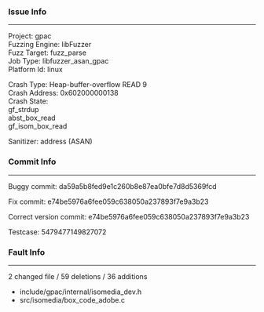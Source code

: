### Issue Info

------------

Project: gpac\
Fuzzing Engine: libFuzzer\
Fuzz Target: fuzz_parse\
Job Type: libfuzzer_asan_gpac\
Platform Id: linux

Crash Type: Heap-buffer-overflow READ 9\
Crash Address: 0x602000000138\
Crash State:\
  gf_strdup\
  abst_box_read\
  gf_isom_box_read
  
Sanitizer: address (ASAN)

### Commit Info

---------

Buggy commit: da59a5b8fed9e1c260b8e87ea0bfe7d8d5369fcd 

Fix commit: e74be5976a6fee059c638050a237893f7e9a3b23 
 
Correct version commit: e74be5976a6fee059c638050a237893f7e9a3b23

Testcase: 5479477149827072



### Fault Info

-----------------

2 changed file / 59 deletions / 36 additions 

- include/gpac/internal/isomedia_dev.h
- src/isomedia/box_code_adobe.c

